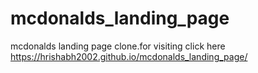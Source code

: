﻿# mcdonalds_landing_page
mcdonalds landing page clone.for visiting click here https://hrishabh2002.github.io/mcdonalds_landing_page/
